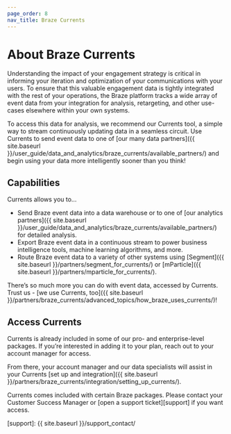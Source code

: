 ```yaml
---
page_order: 8
nav_title: Braze Currents
---
```


# About Braze Currents

Understanding the impact of your engagement strategy is critical in informing your iteration and optimization of your communications with your users. To ensure that this valuable engagement data is tightly integrated with the rest of your operations, the Braze platform tracks a wide array of event data from your integration for analysis, retargeting, and other use-cases elsewhere within your own systems.

To access this data for analysis, we recommend our Currents tool, a simple way to stream continuously updating data in a seamless circuit. Use Currents to send event data to one of [our many data partners]({{ site.baseurl }}/user_guide/data_and_analytics/braze_currents/available_partners/) and begin using your data more intelligently sooner than you think!

## Capabilities

Currents allows you to…
* Send Braze event data into a data warehouse or to one of [our analytics partners]({{ site.baseurl }}/user_guide/data_and_analytics/braze_currents/available_partners/) for detailed analysis.
* Export Braze event data in a continuous stream to power business intelligence tools, machine learning algorithms, and more.
* Route Braze event data to a variety of other systems using [Segment]({{ site.baseurl }}/partners/segment_for_currents/) or [mParticle]({{ site.baseurl }}/partners/mparticle_for_currents/).

There’s so much more you can do with event data, accessed by Currents. Trust us - [we use Currents, too]({{ site.baseurl }}/partners/braze_currents/advanced_topics/how_braze_uses_currents/)!

## Access Currents

Currents is already included in some of our pro- and enterprise-level packages. If you’re interested in adding it to your plan, reach out to your account manager for access.

From there, your account manager and our data specialists will assist in your Currents [set up and integration]({{ site.baseurl }}/partners/braze_currents/integration/setting_up_currents/).

Currents comes included with certain Braze packages. Please contact your Customer Success Manager or [open a support ticket][support] if you want access.



[support]: {{ site.baseurl }}/support_contact/
